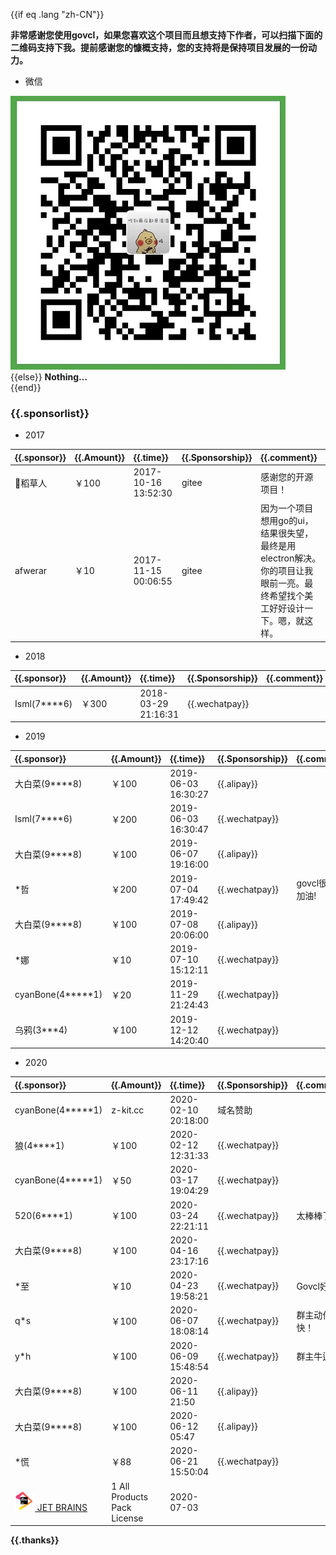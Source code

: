 
{{if eq .lang "zh-CN"}}

**非常感谢您使用govcl，如果您喜欢这个项目而且想支持下作者，可以扫描下面的二维码支持下我。提前感谢您的慷概支持，您的支持将是保持项目发展的一份动力。**   

* 微信  

![wechatpay](/assets/images/wechatpay.jpg)  
{{else}}
**Nothing...**  
{{end}}

### {{.sponsorlist}}  

* 2017  

| {{.sponsor}}    | {{.Amount}}    | {{.time}} | {{.Sponsorship}} | {{.comment}} |  
| :------ | :------ | :----    | :----  | :---- |   
| 稻草人 | ￥100 | 2017-10-16 13:52:30 |  gitee | 感谢您的开源项目！ |  
| afwerar | ￥10 | 2017-11-15 00:06:55 |  gitee | 因为一个项目想用go的ui，结果很失望，<br />最终是用electron解决。你的项目让我眼前一亮。最终希望找个美工好好设计一下。嗯，就这样。 |  

* 2018  

| {{.sponsor}}    | {{.Amount}}    | {{.time}} | {{.Sponsorship}} | {{.comment}} |  
| :------ | :------ | :----    | :----  | :---- |   
| Isml(7****6) | ￥300 | 2018-03-29 21:16:31 |  {{.wechatpay}} |  |  

* 2019  

| {{.sponsor}}    | {{.Amount}}    | {{.time}} | {{.Sponsorship}} | {{.comment}} |  
| :------ | :------ | :----    | :----  | :---- |   
| 大白菜(9****8) | ￥100 | 2019-06-03 16:30:27 |  {{.alipay}} |  |  
| Isml(7****6) | ￥200 | 2019-06-03 16:30:47 |  {{.wechatpay}} |  |    
| 大白菜(9****8) | ￥100 | 2019-06-07 19:16:00 |  {{.alipay}} |  |  
| *哲 | ￥200 | 2019-07-04 17:49:42 |  {{.wechatpay}} | govcl很棒！加油!  |  
| 大白菜(9****8) | ￥100 | 2019-07-08 20:06:00 |  {{.alipay}} |  |  
| *娜 | ￥10 | 2019-07-10 15:12:11 |  {{.wechatpay}} |  |  
| cyanBone(4*****1)| ￥20 | 2019-11-29 21:24:43 |  {{.wechatpay}} |  |  
| 乌鸦(3***4)| ￥100 | 2019-12-12 14:20:40 |  {{.wechatpay}} |  |  

* 2020  

| {{.sponsor}}    | {{.Amount}}    | {{.time}} | {{.Sponsorship}} | {{.comment}} |  
| :------ | :------ | :----    | :----  | :---- |   
| cyanBone(4*****1)| z-kit.cc | 2020-02-10 20:18:00 |  域名赞助   |  |  
| 狼(4****1) | ￥100 | 2020-02-12 12:31:33 |  {{.wechatpay}}   |  |  
| cyanBone(4*****1)| ￥50 | 2020-03-17 19:04:29|  {{.wechatpay}} |  |  
| 520(6****1)| ￥100 | 2020-03-24 22:21:11 |  {{.wechatpay}} |  太棒棒了 |  
| 大白菜(9****8)| ￥100 | 2020-04-16 23:17:16 |  {{.wechatpay}} |   |  
| *至 | ￥10 | 2020-04-23 19:58:21 |  {{.wechatpay}} | Govcl好用  |  
| q*s | ￥100 | 2020-06-07 18:08:14 |  {{.wechatpay}} | 群主动作好快！  |  
| y*h | ￥100 | 2020-06-09 15:48:54 |  {{.wechatpay}} | 群主牛逼  |  
| 大白菜(9****8) | ￥100 | 2020-06-11 21:50 |  {{.alipay}} |   |  
| 大白菜(9****8) | ￥100 | 2020-06-12 05:47 |  {{.alipay}} |   |    
| *慌 | ￥88 | 2020-06-21 15:50:04 |  {{.wechatpay}} |   |  
| [<img height="32" src="/assets/images/jetbrains.png"> JET BRAINS](https://www.jetbrains.com/?from=govcl) | 1 All Products Pack License | 2020-07-03 |   |   |  

**{{.thanks}}** 
